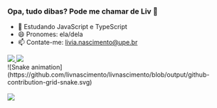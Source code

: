 ### Opa, tudo dibas? Pode me chamar de Liv 🌙

- 🌱 Estudando JavaScript e TypeScript
- 😄 Pronomes: ela/dela
- 📫 Contate-me: livia.nascimento@upe.br

<div>
  <a href="https://github.com/livnascimento">
    <img heigth="100%" src="https://github-readme-stats.vercel.app/api?username=livnascimento&show_icons=true&theme=tokyonight&hide_border=true&include_all_commits=true&count_private=true">
  </a>
  <a href="http://www.github.com/livnascimento">
    <img src="https://github-readme-streak-stats.herokuapp.com/?user=livnascimento&theme=tokyonight&hide_border=true">
  </a>
  <br>
  <div>
    ![Snake animation](https://github.com/livnascimento/livnascimento/blob/output/github-contribution-grid-snake.svg)
  </div>
  <br>
  <a href="https://github.com/livnascimento">
   <img width="49%" src="https://github-readme-stats.vercel.app/api/top-langs/?username=livnascimento&layout=compact&theme=tokyonight&hide_border=true&langs_count=16">
  </a> 
</div>
